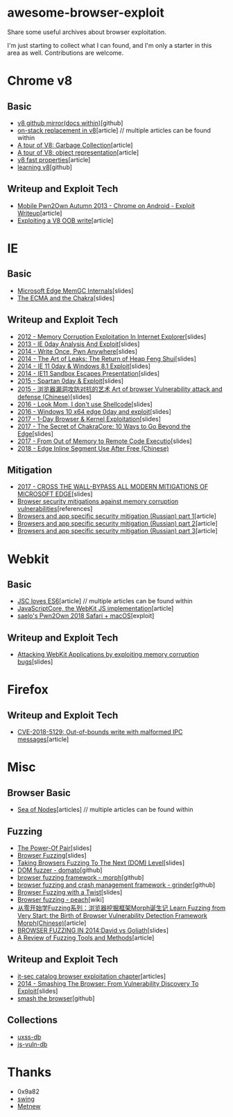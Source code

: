 # awesome-browser-exploit
Share some useful archives about browser exploitation.

I'm just starting to collect what I can found, and I'm only a starter in this area
as well. Contributions are welcome.

# Chrome v8
## Basic
* [v8 github mirror(docs within)](https://github.com/v8/v8)[github]
* [on-stack replacement in v8](http://wingolog.org/archives/2011/06/20/on-stack-replacement-in-v8)[article] // multiple articles can be found within
* [A tour of V8: Garbage Collection](http://www.jayconrod.com/posts/55/a-tour-of-v8-garbage-collection)[article]
* [A tour of V8: object representation](http://www.jayconrod.com/posts/52/a-tour-of-v8-object-representation)[article]
* [v8 fast properties](https://v8project.blogspot.com/2017/08/fast-properties.html)[article]
* [learning v8](https://github.com/danbev/learning-v8)[github]

## Writeup and Exploit Tech
* [Mobile Pwn2Own Autumn 2013 - Chrome on Android - Exploit Writeup](https://docs.google.com/document/d/1tHElG04AJR5OR2Ex-m_Jsmc8S5fAbRB3s4RmTG_PFnw/edit)[article]
* [Exploiting a V8 OOB write](https://halbecaf.com/2017/05/24/exploiting-a-v8-oob-write/)[article]

# IE
## Basic
* [Microsoft Edge MemGC Internals](https://hitcon.org/2015/CMT/download/day2-h-r1.pdf)[slides]
* [The ECMA and the Chakra]( http://conference.hitb.org/hitbsecconf2017ams/materials/CLOSING%20KEYNOTE%20-%20Natalie%20Silvanovich%20-%20The%20ECMA%20and%20The%20Chakra.pdf)[slides]

## Writeup and Exploit Tech
* [2012 - Memory Corruption Exploitation In Internet Explorer](https://www.syscan360.org/slides/2012_ZH_MemoryCorruptionExploitationInInternetExplorer_MotiJoseph.pdf)[slides]
* [2013 - IE 0day Analysis And Exploit](http://vdisk.weibo.com/s/dC_SSJ6Fvb71i)[slides]
* [2014 - Write Once, Pwn Anywhere](https://www.blackhat.com/docs/us-14/materials/us-14-Yu-Write-Once-Pwn-Anywhere.pdf)[slides]
* [2014 - The Art of Leaks: The Return of Heap Feng Shui](https://cansecwest.com/slides/2014/The%20Art%20of%20Leaks%20-%20read%20version%20-%20Yoyo.pdf)[slides]
* [2014 - IE 11 0day & Windows 8.1 Exploit](https://github.com/exp-sky/HitCon-2014-IE-11-0day-Windows-8.1-Exploit/blob/master/IE%2011%200day%20%26%20Windows%208.1%20Exploit.pdf)[slides]
* [2014 - IE11 Sandbox Escapes Presentation](https://www.blackhat.com/docs/us-14/materials/us-14-Forshaw-Digging-For_IE11-Sandbox-Escapes.pdf)[slides]
* [2015 - Spartan 0day & Exploit](https://github.com/exp-sky/HitCon-2015-spartan-0day-exploit)[slides]
* [2015 - 浏览器漏洞攻防对抗的艺术 Art of browser Vulnerability attack and defense (Chinese)](http://www.secseeds.com/holes/yishufenxi.pdf)[slides]
* [2016 - Look Mom, I don't use Shellcode](https://www.syscan360.org/slides/2016_SH_Moritz_Jodeit_Look_Mom_I_Dont_Use_Shellcode.pdf)[slides]
* [2016 - Windows 10 x64 edge 0day and exploit](https://github.com/exp-sky/HitCon-2016-Windows-10-x64-edge-0day-and-exploit/blob/master/Windows%2010%20x64%20edge%200day%20and%20exploit.pdf)[slides]
* [2017 - 1-Day Browser & Kernel Exploitation](http://powerofcommunity.net/poc2017/andrew.pdf)[slides]
* [2017 - The Secret of ChakraCore: 10 Ways to Go Beyond the Edge](http://conference.hitb.org/hitbsecconf2017ams/materials/D1T2%20-%20Linan%20Hao%20and%20Long%20Liu%20-%20The%20Secret%20of%20ChakraCore.pdf)[slides]
* [2017 - From Out of Memory to Remote Code Executio](https://speakerd.s3.amazonaws.com/presentations/c0a3e7bc0dca407cbafb465828ff204a/From_Out_of_Memory_to_Remote_Code_Execution_Yuki_Chen_PacSec2017_final.pdf)[slides]
* [2018 - Edge Inline Segment Use After Free (Chinese)](https://blogs.projectmoon.pw/2018/09/15/Edge-Inline-Segment-Use-After-Free/)

## Mitigation
* [2017 - CROSS THE WALL-BYPASS ALL MODERN MITIGATIONS OF MICROSOFT EDGE](https://www.blackhat.com/docs/asia-17/materials/asia-17-Li-Cross-The-Wall-Bypass-All-Modern-Mitigations-Of-Microsoft-Edge.pdf)[slides]
* [Browser security mitigations against memory corruption vulnerabilities](https://docs.google.com/document/d/19dspgrz35VoJwdWOboENZvccTSGudjQ_p8J4OPsYztM/edit)[references]
* [Browsers and app specific security mitigation (Russian) part 1](https://habr.com/company/dsec/blog/310676/)[article]
* [Browsers and app specific security mitigation (Russian) part 2](https://habr.com/company/dsec/blog/311616/)[article]
* [Browsers and app specific security mitigation (Russian) part 3](https://habr.com/company/dsec/blog/319234/)[article]

# Webkit
## Basic
* [JSC loves ES6](https://webkit.org/blog/7536/jsc-loves-es6/)[article] // multiple articles can be found within
* [JavaScriptCore, the WebKit JS implementation](http://wingolog.org/archives/2011/10/28/javascriptcore-the-webkit-js-implementation)[article]
* [saelo's Pwn2Own 2018 Safari + macOS](https://github.com/saelo/pwn2own2018)[exploit]

## Writeup and Exploit Tech
* [Attacking WebKit Applications by exploiting memory corruption bugs](https://cansecwest.com/slides/2015/Liang_CanSecWest2015.pdf)[slides]

# Firefox
## Writeup and Exploit Tech
* [CVE-2018-5129: Out-of-bounds write with malformed IPC messages](https://infinite.loopsec.com.au/cve-2018-5129-how-i-found-my-first-cve)[article]

# Misc
## Browser Basic
* [Sea of Nodes](https://darksi.de/d.sea-of-nodes/)[articles] // multiple articles can be found within

## Fuzzing
* [The Power-Of Pair](https://www.blackhat.com/docs/eu-14/materials/eu-14-Lu-The-Power-Of-Pair-One-Template-That-Reveals-100-plus-UAF-IE-Vulnerabilities.pdf)[slides]
* [Browser Fuzzing](https://www.syscan360.org/slides/2014_ZH_BrowserFuzzing_RosarioValotta.pdf)[slides]
* [Taking Browsers Fuzzing To The Next (DOM) Level](https://docs.google.com/viewer?a=v&pid=sites&srcid=ZGVmYXVsdGRvbWFpbnx0ZW50YWNvbG92aW9sYXxneDo1MTgyOTgyYmUyYWY3MWQy)[slides]
* [DOM fuzzer - domato](https://github.com/google/domato)[github]
* [browser fuzzing framework - morph](https://github.com/walkerfuz/morph)[github]
* [browser fuzzing and crash management framework - grinder](https://github.com/stephenfewer/grinder)[github]
* [Browser Fuzzing with a Twist](http://2015.zeronights.org/assets/files/16-Brown.pdf)[slides]
* [Browser fuzzing - peach](https://wiki.mozilla.org/Security/Fuzzing/Peach)[wiki]
* [从零开始学Fuzzing系列：浏览器挖掘框架Morph诞生记 Learn Fuzzing from Very Start: the Birth of Browser Vulnerability Detection Framework Morph(Chinese)](http://www.freebuf.com/sectool/89001.html)[article]
* [BROWSER FUZZING IN 2014:David vs Goliath](https://www.syscan360.org/slides/2014_EN_BrowserFuzzing_RosarioValotta.pdf)[slides]
* [A Review of Fuzzing Tools and Methods](https://dl.packetstormsecurity.net/papers/general/a-review-of-fuzzing-tools-and-methods.pdf)[article]

## Writeup and Exploit Tech
* [it-sec catalog browser exploitation chapter](https://www.it-sec-catalog.info/browser_exploitation.html)[articles]
* [2014 - Smashing The Browser: From Vulnerability Discovery To Exploit](https://hitcon.org/2014/downloads/P1_06_Chen%20Zhang%20-%20Smashing%20The%20Browser%20-%20From%20Vulnerability%20Discovery%20To%20Exploit.pdf)[slides]
* [smash the browser](https://github.com/demi6od/Smashing_The_Browser)[github]

## Collections
* [uxss-db](https://github.com/Metnew/uxss-db)
* [js-vuln-db](https://github.com/tunz/js-vuln-db)

# Thanks
* 0x9a82
* [swing](https://github.com/WinMin)
* [Metnew](https://github.com/Metnew)
